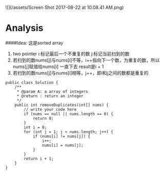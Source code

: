 ![](/assets/Screen Shot 2017-08-22 at 10.08.41 AM.png)
# Analysis
####Idea:
这是sorted array
1. two pointer i:标记最后一个不重复的数 j:标记当前扫到的数
2. 若扫到的数nums[j]与nums[i]不等，i++指向下一个数，为重复的数，所以nums[j]赋值给nums[i] 一直下去 result是i + 1
3. 若扫到的数nums[j]与nums[i]相等，j++，即i和j之间的数都是重复的


```
public class Solution {
    /**
     * @param A: a array of integers
     * @return : return an integer
     */
    public int removeDuplicates(int[] nums) {
        // write your code here
        if (nums == null || nums.length == 0) {
            return 0;
        }
        int i = 0;
        for (int j = 1; j < nums.length; j++) {
            if (nums[i] != nums[j]) {
                i++;
                nums[i] = nums[j];
            }
        }
        return i + 1;
    }
}
```

